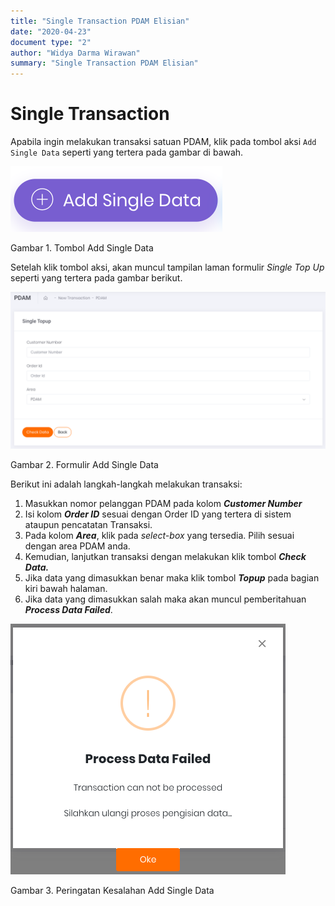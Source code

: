```yaml
---
title: "Single Transaction PDAM Elisian"
date: "2020-04-23"
document type: "2"
author: "Widya Darma Wirawan"
summary: "Single Transaction PDAM Elisian"
---
```


# Single Transaction

Apabila ingin melakukan transaksi satuan PDAM, klik pada tombol aksi `Add Single Data` seperti yang tertera pada gambar di bawah.

![](./image-user-manual/elisian-pdam-single-1.png)

Gambar 1. Tombol Add Single Data

Setelah klik tombol aksi, akan muncul tampilan laman formulir *Single Top Up* seperti yang tertera pada gambar berikut. 


![](./image-user-manual/elisian-pdam-single-2.png)

Gambar 2. Formulir Add Single Data

Berikut ini adalah langkah-langkah melakukan transaksi:

1. Masukkan nomor pelanggan PDAM pada kolom ***Customer Number***
2. Isi kolom ***Order ID*** sesuai dengan Order ID yang tertera di sistem ataupun pencatatan Transaksi.
3. Pada kolom ***Area***, klik pada *select-box* yang tersedia. Pilih sesuai dengan area PDAM anda.
4. Kemudian, lanjutkan transaksi dengan melakukan klik tombol ***Check Data.***
5. Jika data yang dimasukkan benar maka klik tombol ***Topup*** pada bagian kiri bawah halaman.
6. Jika data yang dimasukkan salah maka akan muncul pemberitahuan ***Process Data Failed***.


![](./image-user-manual/elisian-pdam-single-3.png)

Gambar 3. Peringatan Kesalahan Add Single Data